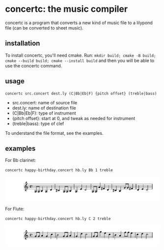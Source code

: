 # concertc: the music compiler

concertc is a program that converts a new kind of music file to a lilypond file (can be converted to sheet music).

## installation

To install concertc, you'll need cmake. Run: `mkdir build; cmake -B build; cmake --build build; cmake --install build` and then you will be able to use the concertc command.

## usage

`concertc src.concert dest.ly (C|Bb|Eb|F) {pitch offset} (treble|bass)`

 - src.concert: name of source file
 - dest.ly: name of destination file
 - (C|Bb|Eb|F): type of instrument
 - {pitch offset}: start at 0, and tweak as needed for instrument
 - (treble|bass): type of clef

To understand the file format, see the examples.

## examples

For Bb clarinet:

`concertc happy-birthday.concert hb.ly Bb 1 treble`

![sheet music for Bb clarinet](Bb-clarinet.png)

For Flute:

`concertc happy-birthday.concert hb.ly C 2 treble`

![sheet music for flute](flute.png)
